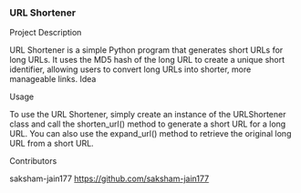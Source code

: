 ### URL Shortener
Project Description

URL Shortener is a simple Python program that generates short URLs for long URLs. It uses the MD5 hash of the long URL to create a unique short identifier, allowing users to convert long URLs into shorter, more manageable links.
Idea   

Usage

To use the URL Shortener, simply create an instance of the URLShortener class and call the shorten_url() method to generate a short URL for a long URL. You can also use the expand_url() method to retrieve the original long URL from a short URL.

Contributors

saksham-jain177
https://github.com/saksham-jain177